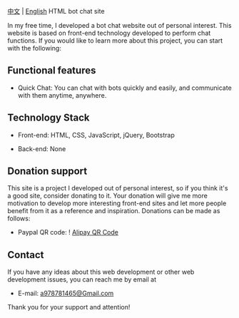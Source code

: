 
[中文](README.md) | [English](README-en.md)
HTML bot chat site

In my free time, I developed a bot chat website out of personal interest. This website is based on front-end technology developed to perform chat functions. If you would like to learn more about this project, you can start with the following:

## Functional features

- Quick Chat: You can chat with bots quickly and easily, and communicate with them anytime, anywhere.
## Technology Stack

- Front-end: HTML, CSS, JavaScript, jQuery, Bootstrap

- Back-end: None

## Donation support

This site is a project I developed out of personal interest, so if you think it's a good site, consider donating to it. Your donation will give me more motivation to develop more interesting front-end sites and let more people benefit from it as a reference and inspiration. Donations can be made as follows:

- Paypal QR code:
! [Alipay QR Code](./img/alipay-qrcode.jpg)

## Contact

If you have any ideas about this web development or other web development issues, you can reach me by email at

- E-mail: a978781465@Gmail.com

Thank you for your support and attention!